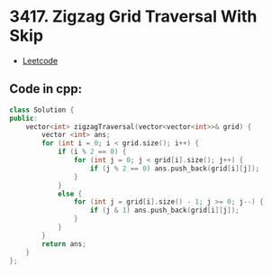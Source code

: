 # 3417. Zigzag Grid Traversal With Skip
- [Leetcode](https://leetcode.com/problems/zigzag-grid-traversal-with-skip/description/)
## Code in cpp:
```cpp
class Solution {
public:
    vector<int> zigzagTraversal(vector<vector<int>>& grid) {
        vector <int> ans;
        for (int i = 0; i < grid.size(); i++) {
            if (i % 2 == 0) {
                for (int j = 0; j < grid[i].size(); j++) {
                    if (j % 2 == 0) ans.push_back(grid[i][j]);
                }
            }
            else {
                for (int j = grid[i].size() - 1; j >= 0; j--) {
                    if (j & 1) ans.push_back(grid[i][j]);
                }
            }
        }
        return ans;
    }
};
```
